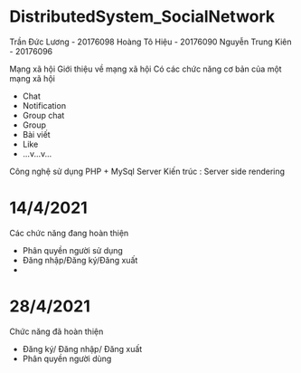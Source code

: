 # DistributedSystem_SocialNetwork

Trần Đức Lương - 20176098
Hoàng Tô Hiệu - 20176090
Nguyễn Trung Kiên - 20176096

Mạng xã hội 
Giới thiệu về mạng xã hội
Có các chức năng cơ bản của một mạng xã hội
- Chat
- Notification
- Group chat
- Group
- Bài viết
- Like
- ...v...v...

Công nghệ sử dụng PHP + MySql Server
Kiến trúc : Server side rendering
# 14/4/2021
Các chức năng đang hoàn thiện
- Phân quyền người sử dụng
- Đăng nhập/Đăng ký/Đăng xuất
-
# 28/4/2021
Chức năng đã hoàn thiện
- Đăng ký/ Đăng nhập/ Đăng xuất
- Phân quyền người dùng
